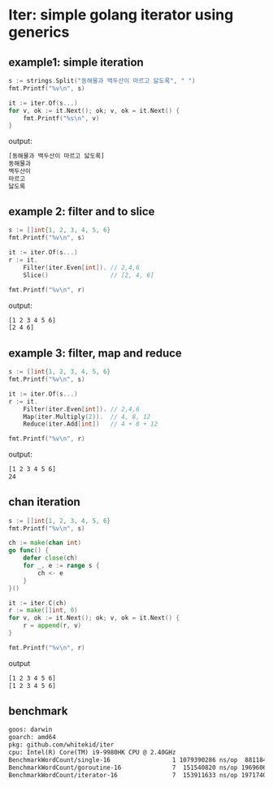 # Iter: simple golang iterator using generics

## example1: simple iteration

```go
s := strings.Split("동해물과 백두산이 마르고 닳도록", " ")
fmt.Printf("%v\n", s)

it := iter.Of(s...)
for v, ok := it.Next(); ok; v, ok = it.Next() {
    fmt.Printf("%s\n", v)
}
```

output:

```txt
[동해물과 백두산이 마르고 닳도록]
동해물과
백두산이
마르고
닳도록
```

## example 2: filter and to slice

```go
s := []int{1, 2, 3, 4, 5, 6}
fmt.Printf("%v\n", s)

it := iter.Of(s...)
r := it.
    Filter(iter.Even[int]). // 2,4,6
    Slice()                 // [2, 4, 6]

fmt.Printf("%v\n", r)
```

output:

```txt
[1 2 3 4 5 6]
[2 4 6]
```

## example 3: filter, map and reduce

```go
s := []int{1, 2, 3, 4, 5, 6}
fmt.Printf("%v\n", s)

it := iter.Of(s...)
r := it.
    Filter(iter.Even[int]). // 2,4,6
    Map(iter.Multiply(2)).  // 4, 8, 12
    Reduce(iter.Add[int])   // 4 + 8 + 12

fmt.Printf("%v\n", r)
```

output:

```txt
[1 2 3 4 5 6]
24
```

## chan iteration

```go
s := []int{1, 2, 3, 4, 5, 6}
fmt.Printf("%v\n", s)

ch := make(chan int)
go func() {
    defer close(ch)
    for _, e := range s {
        ch <- e
    }
}()

it := iter.C(ch)
r := make([]int, 0)
for v, ok := it.Next(); ok; v, ok = it.Next() {
    r = append(r, v)
}

fmt.Printf("%v\n", r)
```

output

```txt
[1 2 3 4 5 6]
[1 2 3 4 5 6]
```

## benchmark

```txt
goos: darwin
goarch: amd64
pkg: github.com/whitekid/iter
cpu: Intel(R) Core(TM) i9-9980HK CPU @ 2.40GHz
BenchmarkWordCount/single-16                 1 1079390286 ns/op  8811840 B/op      235 allocs/op
BenchmarkWordCount/goroutine-16              7  151540820 ns/op 19696067 B/op    32406 allocs/op
BenchmarkWordCount/iterator-16               7  153911633 ns/op 19717408 B/op    32477 allocs/op
```

